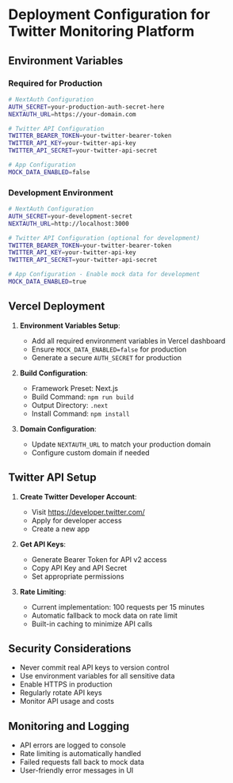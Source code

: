 # Deployment Configuration for Twitter Monitoring Platform

## Environment Variables

### Required for Production

```bash
# NextAuth Configuration
AUTH_SECRET=your-production-auth-secret-here
NEXTAUTH_URL=https://your-domain.com

# Twitter API Configuration
TWITTER_BEARER_TOKEN=your-twitter-bearer-token
TWITTER_API_KEY=your-twitter-api-key  
TWITTER_API_SECRET=your-twitter-api-secret

# App Configuration
MOCK_DATA_ENABLED=false
```

### Development Environment

```bash
# NextAuth Configuration
AUTH_SECRET=your-development-secret
NEXTAUTH_URL=http://localhost:3000

# Twitter API Configuration (optional for development)
TWITTER_BEARER_TOKEN=your-twitter-bearer-token
TWITTER_API_KEY=your-twitter-api-key
TWITTER_API_SECRET=your-twitter-api-secret

# App Configuration - Enable mock data for development
MOCK_DATA_ENABLED=true
```

## Vercel Deployment

1. **Environment Variables Setup**:
   - Add all required environment variables in Vercel dashboard
   - Ensure `MOCK_DATA_ENABLED=false` for production
   - Generate a secure `AUTH_SECRET` for production

2. **Build Configuration**:
   - Framework Preset: Next.js
   - Build Command: `npm run build`
   - Output Directory: `.next`
   - Install Command: `npm install`

3. **Domain Configuration**:
   - Update `NEXTAUTH_URL` to match your production domain
   - Configure custom domain if needed

## Twitter API Setup

1. **Create Twitter Developer Account**:
   - Visit https://developer.twitter.com/
   - Apply for developer access
   - Create a new app

2. **Get API Keys**:
   - Generate Bearer Token for API v2 access
   - Copy API Key and API Secret
   - Set appropriate permissions

3. **Rate Limiting**:
   - Current implementation: 100 requests per 15 minutes
   - Automatic fallback to mock data on rate limit
   - Built-in caching to minimize API calls

## Security Considerations

- Never commit real API keys to version control
- Use environment variables for all sensitive data
- Enable HTTPS in production
- Regularly rotate API keys
- Monitor API usage and costs

## Monitoring and Logging

- API errors are logged to console
- Rate limiting is automatically handled
- Failed requests fall back to mock data
- User-friendly error messages in UI